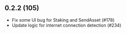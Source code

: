 ## 0.2.2 (105)
- Fix some UI bug for Staking and SendAsset (#178)
- Update logic for internet connection detection (#234)
